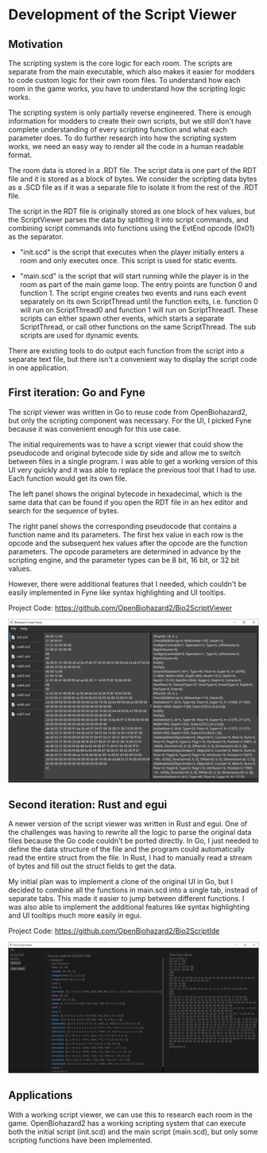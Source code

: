 # Development of the Script Viewer

## Motivation

The scripting system is the core logic for each room. The scripts are separate from the main executable, which also makes it easier for modders to code custom logic for their own room files. To understand how each room in the game works, you have to understand how the scripting logic works.

The scripting system is only partially reverse engineered. There is enough information for modders to create their own scripts, but we still don't have complete understanding of every scripting function and what each parameter does. To do further research into how the scripting system works, we need an easy way to render all the code in a human readable format.

The room data is stored in a .RDT file. The script data is one part of the RDT file and it is stored as a block of bytes. We consider the scripting data bytes as a .SCD file as if it was a separate file to isolate it from the rest of the .RDT file.

The script in the RDT file is originally stored as one block of hex values, but the ScriptViewer parses the data by splitting it into script commands, and combining script commands into functions using the EvtEnd opcode (0x01) as the separator.

* "init.scd" is the script that executes when the player initially enters a room and only executes once. This script is used for static events.

* "main.scd" is the script that will start running while the player is in the room as part of the main game loop. The entry points are function 0 and function 1. The script engine creates two events and runs each event separately on its own ScriptThread until the function exits, i.e. function 0 will run on ScriptThread0 and function 1 will run on ScriptThread1. These scripts can either spawn other events, which starts a separate ScriptThread, or call other functions on the same ScriptThread. The sub scripts are used for dynamic events.

There are existing tools to do output each function from the script into a separate text file, but there isn't a convenient way to display the script code in one application.

## First iteration: Go and Fyne

The script viewer was written in Go to reuse code from OpenBiohazard2, but only the scripting component was necessary. For the UI, I picked Fyne because it was convenient enough for this use case.

The initial requirements was to have a script viewer that could show the pseudocode and original bytecode side by side and allow me to switch between files in a single program. I was able to get a working version of this UI very quickly and it was able to replace the previous tool that I had to use. Each function would get its own file.

The left panel shows the original bytecode in hexadecimal, which is the same data that can be found if you open the RDT file in an hex editor and search for the sequence of bytes.

The right panel shows the corresponding pseudocode that contains a function name and its parameters. The first hex value in each row is the opcode and the subsequent hex values after the opcode are the function parameters. The opcode parameters are determined in advance by the scripting engine, and the parameter types can be 8 bit, 16 bit, or 32 bit values.

However, there were additional features that I needed, which couldn't be easily implemented in Fyne like syntax highlighting and UI tooltips.

Project Code: <https://github.com/OpenBiohazard2/Bio2ScriptViewer>

<div style="display:inline-block;">
<img src="https://raw.githubusercontent.com/OpenBiohazard2/openbiohazard2.github.io/main/assets/img/script-ide-v1.png" />
</div>

## Second iteration: Rust and egui

A newer version of the script viewer was written in Rust and egui. One of the challenges was having to rewrite all the logic to parse the original data files because the Go code couldn't be ported directly. In Go, I just needed to define the data structure of the file and the program could automatically read the entire struct from the file. In Rust, I had to manually read a stream of bytes and fill out the struct fields to get the data.

My initial plan was to implement a clone of the original UI in Go, but I decided to combine all the functions in main.scd into a single tab, instead of separate tabs. This made it easier to jump between different functions. I was also able to implement the additional features like syntax highlighting and UI tooltips much more easily in egui.

Project Code: <https://github.com/OpenBiohazard2/Bio2ScriptIde>

<div style="display:inline-block;">
<img src="https://raw.githubusercontent.com/OpenBiohazard2/openbiohazard2.github.io/main/assets/img/script-ide-v2.png" />
</div>

## Applications

With a working script viewer, we can use this to research each room in the game. OpenBiohazard2 has a working scripting system that can execute both the initial script (init.scd) and the main script (main.scd), but only some scripting functions have been implemented.
